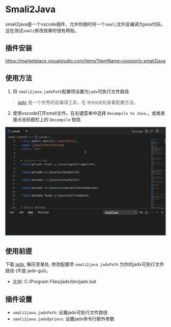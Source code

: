 # Smali2Java

smali2java是一个vscode插件，允许你随时将一个`smali`文件反编译为java代码，这在测试`smali`修改效果时很有帮助。

## 插件安装
https://marketplace.visualstudio.com/items?itemName=ooooonly.smali2java

## 使用方法

1. 将 `smali2java.jadxPath`配置项设置为`jadx`可执行文件路径.

> [jadx](https://github.com/skylot/jadx) 是一个优秀的反编译工具，在 `使用前提`处查看配置方法。

2. 使用vscode打开smali文件。在右键菜单中选择 `Decompile to Java` 。或者直接点击标题栏上的 `Decompile` 按钮.

![Usage](./res/snapshot/usage.gif)

## 使用前提

下载 [jadx](https://github.com/skylot/jadx), 解压至某处, 修改配置项 `smali2java.jadxPath` 为你的jadx可执行文件路径 (不是 jadx-gui)。
- 比如: C:/Program Files/jadx/bin/jadx.bat

## 插件设置

* `smali2java.jadxPath`: 设置jadx可执行文件路径
* `smali2java.jadxOptions`: 设置jadx命令行额外参数
